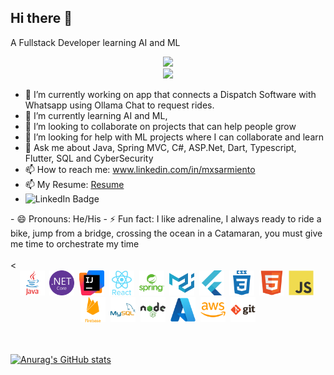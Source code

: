 ## Hi there 👋

<!--
**dxavsoul/dxavsoul** is a ✨ _special_ ✨ repository because its `README.md` (this file) appears on your GitHub profile.

Here are some ideas to get you started: -->
A Fullstack Developer learning AI and ML

<div id="header" align="center">
  <img src="https://i.giphy.com/media/v1.Y2lkPTc5MGI3NjExem96M24xa21mcmowOHk1dzh1ZXNqY3M1bXptMWp4Yng1eGMzdWF6NiZlcD12MV9pbnRlcm5hbF9naWZfYnlfaWQmY3Q9cw/G74LKP9zsfLInmz3H6/giphy.gif" width="100"/>
  <br/>
  <img src="https://komarev.com/ghpvc/?username=dxavsoul&color=brightgreen" /> 
</div>


- 🔭 I’m currently working on app that connects a Dispatch Software with Whatsapp using Ollama Chat to request rides.  
- 🌱 I’m currently learning AI and ML, 
- 👯 I’m looking to collaborate on projects that can help people grow
- 🤔 I’m looking for help with ML projects where I can collaborate and learn
- 💬 Ask me about Java, Spring MVC, C#, ASP.Net, Dart, Typescript, Flutter, SQL and CyberSecurity
- 📫 How to reach me: www.linkedin.com/in/mxsarmiento
- 📫 My Resume: [Resume](https://github.com/dxavsoul/resume/blob/main/PDF/Resume.pdf)
- <div id="badges">
  <img src="https://img.shields.io/badge/LinkedIn-blue?style=for-the-badge&logo=linkedin&logoColor=white" alt="LinkedIn Badge"/>
</div>
- 😄 Pronouns: He/His
- ⚡ Fun fact: I like adrenaline, I always ready to ride a bike, jump from a bridge, crossing the ocean in a Catamaran, you must give me time to orchestrate my time
<br/>
<br/>
<div>
  <
</div>
<div align="center">
  <img src="https://github.com/devicons/devicon/blob/master/icons/java/java-original-wordmark.svg" title="Java" alt="Java" width="40" height="40"/>&nbsp;
  <img src="https://github.com/devicons/devicon/blob/master/icons/dotnetcore/dotnetcore-original.svg" title="Java" alt="Java" width="40" height="40"/>&nbsp;
  <img src="https://github.com/devicons/devicon/blob/master/icons/intellij/intellij-original.svg" title="Java" alt="Java" width="40" height="40"/>&nbsp;
  <img src="https://github.com/devicons/devicon/blob/master/icons/react/react-original-wordmark.svg" title="React" alt="React" width="40" height="40"/>&nbsp;
  <img src="https://github.com/devicons/devicon/blob/master/icons/spring/spring-original-wordmark.svg" title="Spring" alt="Spring" width="40" height="40"/>&nbsp;
  <img src="https://github.com/devicons/devicon/blob/master/icons/materialui/materialui-original.svg" title="Material UI" alt="Material UI" width="40" height="40"/>&nbsp;
  <img src="https://github.com/devicons/devicon/blob/master/icons/flutter/flutter-original.svg" title="Flutter" alt="Flutter" width="40" height="40"/>&nbsp;
  <img src="https://github.com/devicons/devicon/blob/master/icons/css3/css3-plain-wordmark.svg"  title="CSS3" alt="CSS" width="40" height="40"/>&nbsp;
  <img src="https://github.com/devicons/devicon/blob/master/icons/html5/html5-original.svg" title="HTML5" alt="HTML" width="40" height="40"/>&nbsp;
  <img src="https://github.com/devicons/devicon/blob/master/icons/javascript/javascript-original.svg" title="JavaScript" alt="JavaScript" width="40" height="40"/>&nbsp;
  <img src="https://github.com/devicons/devicon/blob/master/icons/firebase/firebase-plain-wordmark.svg" title="Firebase" alt="Firebase" width="40" height="40"/>&nbsp;
  <img src="https://github.com/devicons/devicon/blob/master/icons/mysql/mysql-original-wordmark.svg" title="MySQL"  alt="MySQL" width="40" height="40"/>&nbsp;
  <img src="https://github.com/devicons/devicon/blob/master/icons/nodejs/nodejs-original-wordmark.svg" title="NodeJS" alt="NodeJS" width="40" height="40"/>&nbsp;
  <img src="https://github.com/devicons/devicon/blob/master/icons/azure/azure-original.svg" title="AWS" alt="AWS" width="40" height="40"/>&nbsp;
  <img src="https://github.com/devicons/devicon/blob/master/icons/amazonwebservices/amazonwebservices-plain-wordmark.svg" title="AWS" alt="AWS" width="40" height="40"/>&nbsp;
  <img src="https://github.com/devicons/devicon/blob/master/icons/git/git-original-wordmark.svg" title="Git" **alt="Git" width="40" height="40"/>
</div>
<br/>
<br/>


[![Anurag's GitHub stats](https://github-readme-stats.vercel.app/api?username=dxavsoul)](https://github.com/anuraghazra/github-readme-stats)
